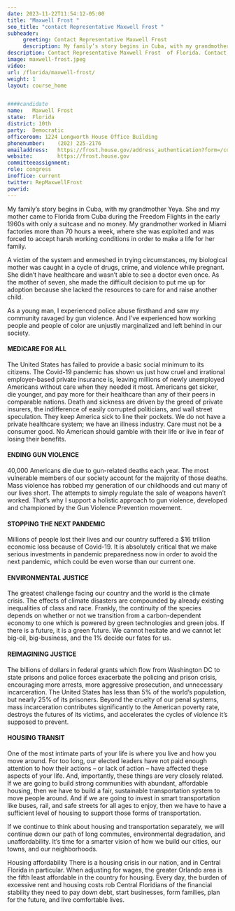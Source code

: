 ```yaml
---
date: 2023-11-22T11:54:12-05:00
title: "Maxwell Frost "
seo_title: "contact Representative Maxwell Frost "
subheader:
     greeting: Contact Representative Maxwell Frost  
     description: My family’s story begins in Cuba, with my grandmother Yeya. She and my mother came to Florida from Cuba during the Freedom Flights in the early 1960s with only a suitcase and no money.
description: Contact Representative Maxwell Frost  of Florida. Contact information for Maxwell Frost  includes email address, phone number, and mailing address.
image: maxwell-frost.jpeg
video: 
url: /florida/maxwell-frost/
weight: 1
layout: course_home


####candidate
name:	Maxwell Frost 
state:	Florida
district: 10th
party:	Democratic
officeroom:	1224 Longworth House Office Building
phonenumber:	(202) 225-2176
emailaddress:	https://frost.house.gov/address_authentication?form=/contact
website:		https://frost.house.gov
committeeassignment: 
role: congress
inoffice: current
twitter: RepMaxwellFrost
powrid: 
---
```


My family’s story begins in Cuba, with my grandmother Yeya. She and my mother came to Florida from Cuba during the Freedom Flights in the early 1960s with only a suitcase and no money. My grandmother worked in Miami factories more than 70 hours a week, where she was exploited and was forced to accept harsh working conditions in order to make a life for her family.

A victim of the system and enmeshed in trying circumstances, my biological mother was caught in a cycle of drugs, crime, and violence while pregnant. She didn’t have healthcare and wasn’t able to see a doctor even once. As the mother of seven, she made the difficult decision to put me up for adoption because she lacked the resources to care for and raise another child.

As a young man, I experienced police abuse firsthand and saw my community ravaged by gun violence. And I’ve experienced how working people and people of color are unjustly marginalized and left behind in our society.

#### MEDICARE FOR ALL
The United States has failed to provide a basic social minimum to its citizens. The Covid-19 pandemic has shown us just how cruel and irrational employer-based private insurance is, leaving millions of newly unemployed Americans without care when they needed it most. Americans get sicker, die younger, and pay more for their healthcare than any of their peers in comparable nations. Death and sickness are driven by the greed of private insurers, the indifference of easily corrupted politicians, and wall street speculation. They keep America sick to line their pockets. We do not have a private healthcare system; we have an illness industry. Care must not be a consumer good. No American should gamble with their life or live in fear of losing their benefits. 

#### ENDING GUN VIOLENCE
40,000 Americans die due to gun-related deaths each year. The most vulnerable members of our society account for the majority of those deaths. Mass violence has robbed my generation of our childhoods and cut many of our lives short. The attempts to simply regulate the sale of weapons haven’t worked. That’s why I support a holistic approach to gun violence, developed and championed by the Gun Violence Prevention movement. 

#### STOPPING THE NEXT PANDEMIC
Millions of people lost their lives and our country suffered a $16 trillion economic loss because of Covid-19. It is absolutely critical that we make serious investments in pandemic preparedness now in order to avoid the next pandemic, which could be even worse than our current one. 

#### ENVIRONMENTAL JUSTICE
The greatest challenge facing our country and the world is the climate crisis. The effects of climate disasters are compounded by already existing inequalities of class and race. Frankly, the continuity of the species depends on whether or not we transition from a carbon-dependent economy to one which is powered by green technologies and green jobs. If there is a future, it is a green future. We cannot hesitate and we cannot let big-oil, big-business, and the 1% decide our fates for us. 

#### REIMAGINING JUSTICE
The billions of dollars in federal grants which flow from Washington DC to state prisons and police forces exacerbate the policing and prison crisis, encouraging more arrests, more aggressive prosecution, and unnecessary incarceration. The United States has less than 5% of the world’s population, but nearly 25% of its prisoners. Beyond the cruelty of our penal systems, mass incarceration contributes significantly to the American poverty rate, destroys the futures of its victims, and accelerates the cycles of violence it’s supposed to prevent. 

#### HOUSING TRANSIT
One of the most intimate parts of your life is where you live and how you move around. For too long, our elected leaders have not paid enough attention to how their actions – or lack of action – have affected these aspects of your life. And, importantly, these things are very closely related. If we are going to build strong communities with abundant, affordable housing, then we have to build a fair, sustainable transportation system to move people around. And if we are going to invest in smart transportation like buses, rail, and safe streets for all ages to enjoy, then we have to have a sufficient level of housing to support those forms of transportation.

If we continue to think about housing and transportation separately, we will continue down our path of long commutes, environmental degradation, and unaffordability. It’s time for a smarter vision of how we build our cities, our towns, and our neighborhoods.

Housing affordability
There is a housing crisis in our nation, and in Central Florida in particular. When adjusting for wages, the greater Orlando area is the fifth least affordable in the country for housing. Every day, the burden of excessive rent and housing costs rob Central Floridians of the financial stability they need to pay down debt, start businesses, form families, plan for the future, and live comfortable lives. 